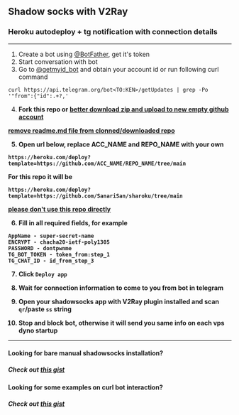 ## Shadow socks with V2Ray

### Heroku autodeploy + tg notification with connection details

---

1. Create a bot using [@BotFather](https://telegram.me/BotFather), get it's token
2. Start conversation with bot
3. Go to [@getmyid_bot](https://telegram.me/getmyid_bot) and obtain your account id or run following curl command

```
curl https://api.telegram.org/bot<TO:KEN>/getUpdates | grep -Po '"from":{"id":.+?,'
```

4. **Fork this repo or** <b><ins>better download zip and upload to new empty github account</ins></b>

<b><ins>remove readme.md file from clonned/downloaded repo<b><ins>

5. Open url below, replace ACC_NAME and REPO_NAME with your own

```
https://heroku.com/deploy?template=https://github.com/ACC_NAME/REPO_NAME/tree/main
```

For this repo it will be

```
https://heroku.com/deploy?template=https://github.com/SanariSan/sharoku/tree/main
```
<b><ins>please don't use this repo directly<b><ins>

6. Fill in all required fields, for example

```
AppName - super-secret-name
ENCRYPT - chacha20-ietf-poly1305
PASSWORD - dontpwnme
TG_BOT_TOKEN - token_from:step_1
TG_CHAT_ID - id_from_step_3
```

7. Click `Deploy app`

8. Wait for connection information to come to you from bot in telegram

9. Open your shadowsocks app with V2Ray plugin installed and scan `qr`/paste `ss` string

10. Stop and block bot, otherwise it will send you same info on each vps dyno startup

---

#### Looking for bare manual shadowsocks installation?
##### Check out [this gist](https://gist.github.com/SanariSan/d10acea7107e28a4caf8b8c195d92583)
  
#### Looking for some examples on curl bot interaction?
##### Check out [this gist](https://gist.github.com/SanariSan/4c7cca1aef10dfe0e27e55cfd97e9a53)
